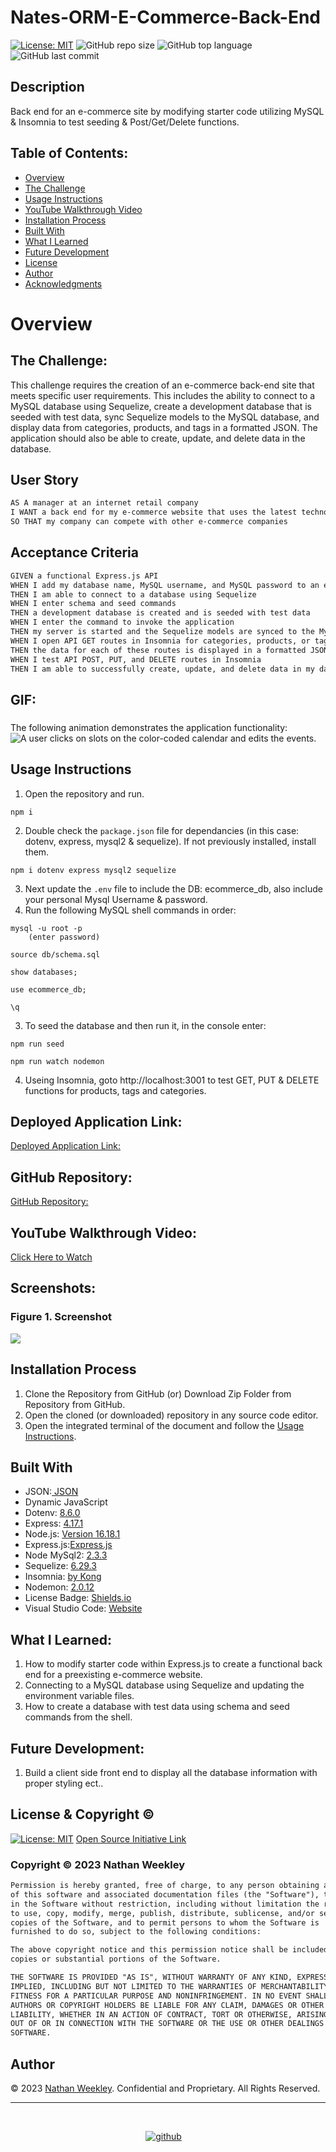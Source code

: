 # Nates-ORM-E-Commerce-Back-End
[![License: MIT](https://custom-icon-badges.demolab.com/badge/license-MIT-yellowgreen.svg?logo=law)](https://opensource.org/licenses/MIT)
![GitHub repo size](https://custom-icon-badges.demolab.com/github/repo-size/Nweekley84/my-note-taker?logo=repo)
![GitHub top language](https://img.shields.io/github/languages/top/Nweekley84/my-note-taker?logo=javascript&logoColor=f5f5f5)
![GitHub last commit](https://custom-icon-badges.demolab.com/github/last-commit/Nweekley84/my-note-taker?logo=git-commit)

## Description
Back end for an e-commerce site by modifying starter code utilizing MySQL & Insomnia to test seeding & Post/Get/Delete functions.

## Table of Contents:
- [Overview](#Overview)
- [The Challenge](#The-Challenge)
- [Usage Instructions](#Usage-Instructions)
- [YouTube Walkthrough Video](#YouTube-Walkthrough-Video)
- [Installation Process](#Installation-Process)
- [Built With](#Built-With)
- [What I Learned](#What-I-Learned)
- [Future Development](#Future-Development)
- [License](#License)
- [Author](#Author)
- [Acknowledgments](#Acknowledgments)

# Overview

## The Challenge:
This challenge requires the creation of an e-commerce back-end site that meets specific user requirements. This includes the ability to connect to a MySQL database using Sequelize, create a development database that is seeded with test data, sync Sequelize models to the MySQL database, and display data from categories, products, and tags in a formatted JSON. The application should also be able to create, update, and delete data in the database.
## User Story

```md
AS A manager at an internet retail company
I WANT a back end for my e-commerce website that uses the latest technologies
SO THAT my company can compete with other e-commerce companies
```

## Acceptance Criteria

```md
GIVEN a functional Express.js API
WHEN I add my database name, MySQL username, and MySQL password to an environment variable file
THEN I am able to connect to a database using Sequelize
WHEN I enter schema and seed commands
THEN a development database is created and is seeded with test data
WHEN I enter the command to invoke the application
THEN my server is started and the Sequelize models are synced to the MySQL database
WHEN I open API GET routes in Insomnia for categories, products, or tags
THEN the data for each of these routes is displayed in a formatted JSON
WHEN I test API POST, PUT, and DELETE routes in Insomnia
THEN I am able to successfully create, update, and delete data in my database
```
## GIF:
###

The following animation demonstrates the application functionality:
![A user clicks on slots on the color-coded calendar and edits the events.](./public/assets/Images/GIF01.GIF)

## Usage Instructions
1. Open the repository and run.
```console 
npm i
```
2. Double check the `package.json` file for dependancies (in this case: dotenv, express, mysql2 & sequelize). If not previously installed, install them.
```console
npm i dotenv express mysql2 sequelize
```  
3. Next update the `.env` file to include the DB: ecommerce_db, also include your personal Mysql Username & password.
4. Run the following MySQL shell commands in order:
```console
mysql -u root -p
    (enter password)

source db/schema.sql

show databases;

use ecommerce_db;

\q
```
3. To seed the database and then run it, in the console enter: 
```console
npm run seed

npm run watch nodemon
```
4. Useing Insomnia, goto http://localhost:3001 to test GET, PUT & DELETE functions for products, tags and categories.

## Deployed Application Link:
[Deployed Application Link:](https://github.com/Nweekley84/Nates-ORM-E-Commerce-Back-End)

## GitHub Repository:
[GitHub Repository:](https://github.com/Nweekley84/Nates-ORM-E-Commerce-Back-End)

## YouTube Walkthrough Video:
[Click Here to Watch](https://www.youtube.com/watch?v=DXA8uCWjW64)

## Screenshots:
### Figure 1. Screenshot
![](./public/assets/Images/SS01.png) 

## Installation Process
1. Clone the Repository from GitHub (or) Download Zip Folder from Repository from GitHub.
2. Open the cloned (or downloaded) repository in any source code editor.
3. Open the integrated terminal of the document and follow the [Usage Instructions](#Usage-Instructions).

## Built With
- JSON:[ JSON](https://www.npmjs.com/package/json)
- Dynamic JavaScript
- Dotenv: [8.6.0](https://www.npmjs.com/package/dotenv)
- Express: [4.17.1](https://www.npmjs.com/package/express)
- Node.js: [Version 16.18.1](https://nodejs.org/en/blog/release/v16.18.1/)
- Express.js:[Express.js](https://expressjs.com/en/starter/installing.html)
- Node MySql2: [2.3.3](https://www.npmjs.com/package/mysql2)
- Sequelize: [6.29.3](https://www.npmjs.com/package/sequelize)
- Insomnia: [by Kong](https://insomnia.rest/)
- Nodemon: [2.0.12](https://www.npmjs.com/package/nodemon/v/2.0.12)
- License Badge: [Shields.io](https://shields.io/)
- Visual Studio Code: [Website](https://code.visualstudio.com/)

## What I Learned:
1. How to modify starter code within Express.js to create a functional back end for a preexisting e-commerce website.
2. Connecting to a MySQL database using Sequelize and updating the environment variable files.
3. How to create a database with test data using schema and seed commands from the shell.

## Future Development:
1. Build a client side front end to display all the database information with proper styling ect..

## License & Copyright ©
  
[![License: MIT](https://img.shields.io/badge/License-MIT-yellow.svg)](https://opensource.org/licenses/MIT) [Open Source Initiative Link](https://opensource.org/licenses/MIT)

### Copyright © 2023 Nathan Weekley
```md
Permission is hereby granted, free of charge, to any person obtaining a copy
of this software and associated documentation files (the "Software"), to deal
in the Software without restriction, including without limitation the rights
to use, copy, modify, merge, publish, distribute, sublicense, and/or sell
copies of the Software, and to permit persons to whom the Software is
furnished to do so, subject to the following conditions:

The above copyright notice and this permission notice shall be included in all
copies or substantial portions of the Software.

THE SOFTWARE IS PROVIDED "AS IS", WITHOUT WARRANTY OF ANY KIND, EXPRESS OR
IMPLIED, INCLUDING BUT NOT LIMITED TO THE WARRANTIES OF MERCHANTABILITY,
FITNESS FOR A PARTICULAR PURPOSE AND NONINFRINGEMENT. IN NO EVENT SHALL THE
AUTHORS OR COPYRIGHT HOLDERS BE LIABLE FOR ANY CLAIM, DAMAGES OR OTHER
LIABILITY, WHETHER IN AN ACTION OF CONTRACT, TORT OR OTHERWISE, ARISING FROM,
OUT OF OR IN CONNECTION WITH THE SOFTWARE OR THE USE OR OTHER DEALINGS IN THE
SOFTWARE.
```

## Author

© 2023 [Nathan Weekley](https://github.com/Nweekley84). Confidential and Proprietary. All Rights Reserved.

---
<br>

<div align="center">

[![github](./public/assets/images/gitcat.svg)](https://github.com/Nweekley84) 

</div>